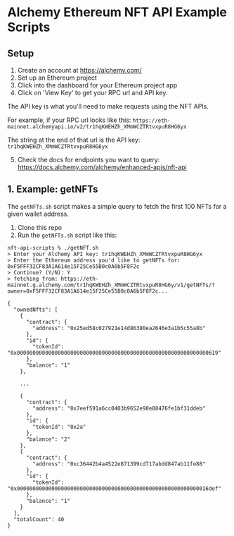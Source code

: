 # Alchemy Ethereum NFT API Example Scripts

## Setup 

1. Create an account at https://alchemy.com/
2. Set up an Ethereum project
3. Click into the dashboard for your Ethereum project app
4. Click on 'View Key' to get your RPC url and API key.

The API key is what you'll need to make requests using the NFT APIs.

For example, if your RPC url looks like this: 
`https://eth-mainnet.alchemyapi.io/v2/tr1hqKWEHZh_XMmWCZTRtvxpuR8HG6yx`

The string at the end of that url is the API key:
`tr1hqKWEHZh_XMmWCZTRtvxpuR8HG6yx`

5. Check the docs for endpoints you want to query: https://docs.alchemy.com/alchemy/enhanced-apis/nft-api

## 1. Example: getNFTs

The `getNFTs.sh` script makes a simple query to fetch the first 100 NFTs for a given wallet address.

1. Clone this repo
2. Run the `getNFTs.sh` script like this:

```
nft-api-scripts % ./getNFT.sh
> Enter your Alchemy API key: tr1hqKWEHZh_XMmWCZTRtvxpuR8HG6yx
> Enter the Ethereum address you'd like to getNFTs for: 0xF5FFF32CF83A1A614e15F25Ce55B0c0A6b5F8F2c
> Continue? (Y/N): Y
> fetching from: https://eth-mainnet.g.alchemy.com/tr1hqKWEHZh_XMmWCZTRtvxpuR8HG6y/v1/getNFTs/?owner=0xF5FFF32CF83A1A614e15F25Ce55B0c0A6b5F8F2c...

{
  "ownedNfts": [
    {
      "contract": {
        "address": "0x25ed58c027921e14d86380ea2646e3a1b5c55a8b"
      },
      "id": {
        "tokenId": "0x0000000000000000000000000000000000000000000000000000000000000619"
      },
      "balance": "1"
    },

    ...

    {
      "contract": {
        "address": "0x7eef591a6cc0403b9652e98e88476fe1bf31ddeb"
      },
      "id": {
        "tokenId": "0x2a"
      },
      "balance": "2"
    },
    {
      "contract": {
        "address": "0xc36442b4a4522e871399cd717abdd847ab11fe88"
      },
      "id": {
        "tokenId": "0x0000000000000000000000000000000000000000000000000000000000016def"
      },
      "balance": "1"
    }
  ],
  "totalCount": 40
}
```
